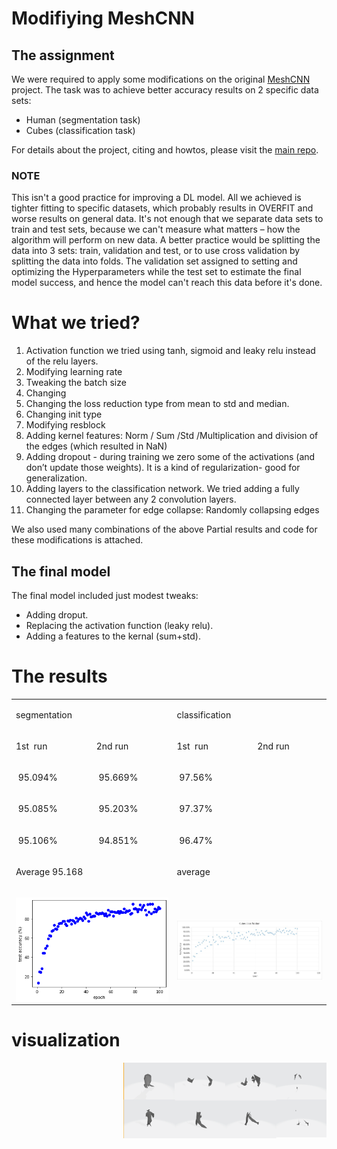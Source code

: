 # Modifiying MeshCNN

## The assignment
We were required to apply some modifications on the original <a href="https://ranahanocka.github.io/MeshCNN/">MeshCNN</a>
 project.
The task was to achieve better accuracy results on 2 specific data sets:
<ul>
<li>Human (segmentation task)</li>
<li>Cubes (classification task)</li>
</ul>
For details about the project, citing and howtos, please visit the  <a href="https://github.com/ranahanocka/MeshCNN/">main repo</a>.

### NOTE
This isn't a good practice for improving a DL model. All we achieved is tighter fitting to specific datasets, which probably results in OVERFIT and worse results on general data.
It's not enough that we separate data sets to train and test sets, because we can't measure what matters – how the algorithm will perform on new data.
A better practice would be splitting the data into 3 sets: train, validation and test, or to use cross validation by splitting the data into folds.
The validation set assigned to setting and optimizing the Hyperparameters while the test set to estimate the final model success, and hence the model can't reach this data before it's done.

# What we tried?
<ol class="c16 lst-kix_wfe3e81sw3y3-0 start" start="1"><li class="c6"><span class="c3">Activation function we tried using tanh, sigmoid and leaky relu instead of the relu layers.</span></li><li class="c6"><span class="c3">Modifying learning rate</span></li><li class="c6"><span class="c3">Tweaking the batch size</span></li><li class="c6"><span class="c3">Changing </span></li><li class="c6"><span class="c3">Changing the loss reduction type from mean to std and median.</span></li><li class="c6"><span class="c3">Changing init type</span></li><li class="c6"><span class="c3">Modifying resblock</span></li><li class="c6"><span class="c3">Adding kernel features: Norm / Sum /Std /Multiplication and division of the edges (which resulted in NaN)</span></li><li class="c6"><span class="c3">Adding dropout - during training we zero some of the activations (and don’t update those weights). It is a kind of regularization- good for generalization. </span></li><li class="c6"><span class="c3">Adding layers to the classification network. We tried adding a fully connected layer between any 2 convolution layers.</span></li><li class="c6"><span class="c3">Changing the parameter for edge collapse: Randomly collapsing edges</span></li></ol>

We also used many combinations of the above
Partial results and code for these modifications is attached.


## The final model
 The final model included just modest tweaks:
 <ul>
 <li>Adding droput. </li>
 <li>Replacing the activation function (leaky relu). </li>
 <li>Adding a  features to the kernal (sum+std). </li>
</ul>

# The results

<table class="c33"><tbody><tr class="c8"><td class="c11" colspan="2" rowspan="1"><p class="c1"><span class="c3">segmentation</span></p></td><td class="c13" colspan="2" rowspan="1"><p class="c1"><span class="c16 c37">classification</span></p></td></tr><tr class="c28"><td class="c14" colspan="1" rowspan="1"><p class="c1"><span class="c16">1</span><span class="c16 c27">st</span><span class="c3">&nbsp; run</span></p></td><td class="c9" colspan="1" rowspan="1"><p class="c1"><span class="c16">2</span><span class="c16 c27">nd</span><span class="c3">&nbsp;run</span></p></td><td class="c19" colspan="1" rowspan="1"><p class="c1"><span class="c16">1</span><span class="c16 c27">st</span><span class="c3">&nbsp; run</span></p></td><td class="c19" colspan="1" rowspan="1"><p class="c1"><span class="c16">2</span><span class="c16 c27">nd</span><span class="c3">&nbsp;run</span></p></td></tr><tr class="c8"><td class="c14" colspan="1" rowspan="1"><p class="c1"><span class="c0">&nbsp;95.094%</span></p></td><td class="c9" colspan="1" rowspan="1"><p class="c1"><span class="c0">&nbsp;95.669%</span></p></td><td class="c19" colspan="1" rowspan="1"><p class="c1"><span class="c0">&nbsp;97.56%</span></p></td><td class="c19" colspan="1" rowspan="1"><p class="c1"><span class="c0">&nbsp;</span></p></td></tr><tr class="c8"><td class="c14" colspan="1" rowspan="1"><p class="c1"><span class="c0">&nbsp;95.085%</span></p></td><td class="c9" colspan="1" rowspan="1"><p class="c1"><span class="c0">&nbsp;95.203%</span></p></td><td class="c19" colspan="1" rowspan="1"><p class="c1"><span class="c0">&nbsp;97.37%</span></p></td><td class="c19" colspan="1" rowspan="1"><p class="c1"><span class="c0">&nbsp;</span></p></td></tr><tr class="c8"><td class="c14" colspan="1" rowspan="1"><p class="c1"><span class="c0">&nbsp;95.106%</span></p></td><td class="c9" colspan="1" rowspan="1"><p class="c1"><span class="c0">&nbsp;94.851%</span></p></td><td class="c19" colspan="1" rowspan="1"><p class="c1"><span class="c0">&nbsp;96.47%</span></p></td><td class="c19" colspan="1" rowspan="1"><p class="c1"><span class="c0">&nbsp;</span></p></td></tr><tr class="c8"><td class="c11" colspan="2" rowspan="1"><p class="c1"><span class="c30">Average</span><span class="c0">&nbsp;95.168</span></p></td><td class="c13" colspan="2" rowspan="1"><p class="c1"><span class="c25">average</span></p></td></tr><tr class="c8"><td class="c11" colspan="2" rowspan="1"><p class="c1 c23"><span class="c25"><img src='docs/imgs/segmentation accuracy.png' align="right" width=325></span></p></td><td class="c13" colspan="2" rowspan="1"><p class="c1 c23"><span class="c25"><img src='docs/imgs/cubes accuracy.jpeg' align="right" width=325>
</span></p></td></tr></tbody></table>

# visualization

<img src='docs/imgs/segmentation.png' align="right" width=325>
